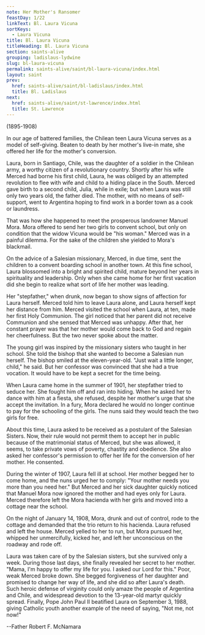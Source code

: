 ```yaml
---
note: Her Mother's Ransomer
feastDay: 1/22
linkText: Bl. Laura Vicuna
sortKeys:
  - Laura Vicuna
title: Bl. Laura Vicuna
titleHeading: Bl. Laura Vicuna
section: saints-alive
grouping: ladislaus-lydwine
slug: bl-laura-vicuna
permalink: saints-alive/saint/bl-laura-vicuna/index.html
layout: saint
prev:
  href: saints-alive/saint/bl-ladislaus/index.html
  title: Bl. Ladislaus
next:
  href: saints-alive/saint/st-lawrence/index.html
  title: St. Lawrence
---
```

(1895-1908)

In our age of battered families, the Chilean teen Laura Vicuna serves as a model of self-giving. Beaten to death by her mother's live-in mate, she offered her life for the mother's conversion.

Laura, born in Santiago, Chile, was the daughter of a soldier in the Chilean army, a worthy citizen of a revolutionary country. Shortly after his wife Merced had borne his first child, Laura, he was obliged by an attempted revolution to flee with wife and child to a hiding place in the South. Merced gave birth to a second child, Julia, while in exile; but when Laura was still only two years old, the father died. The mother, with no means of self-support, went to Argentina hoping to find work in a border town as a cook or laundress.

That was how she happened to meet the prosperous landowner Manuel Mora. Mora offered to send her two girls to convent school, but only on condition that the widow Vicuna would be "his woman." Merced was in a painful dilemma. For the sake of the children she yielded to Mora's blackmail.

On the advice of a Salesian missionary, Merced, in due time, sent the children to a convent boarding school in another town. At this fine school, Laura blossomed into a bright and spirited child, mature beyond her years in spirituality and leadership. Only when she came home for her first vacation did she begin to realize what sort of life her mother was leading.

Her "stepfather," when drunk, now began to show signs of affection for Laura herself. Merced told him to leave Laura alone, and Laura herself kept her distance from him. Merced visited the school when Laura, at ten, made her first Holy Communion. The girl noticed that her parent did not receive Communion and she sensed that Merced was unhappy. After that, her constant prayer was that her mother would come back to God and regain her cheerfulness. But the two never spoke about the matter.

The young girl was inspired by the missionary sisters who taught in her school. She told the bishop that she wanted to become a Salesian nun herself. The bishop smiled at the eleven-year-old. "Just wait a little longer, child," he said. But her confessor was convinced that she had a true vocation. It would have to be kept a secret for the time being.

When Laura came home in the summer of 1901, her stepfather tried to seduce her. She fought him off and ran into hiding. When he asked her to dance with him at a fiesta, she refused, despite her mother's urge that she accept the invitation. In a fury, Mora declared he would no longer continue to pay for the schooling of the girls. The nuns said they would teach the two girls for free.

About this time, Laura asked to be received as a postulant of the Salesian Sisters. Now, their rule would not permit them to accept her in public because of the matrimonial status of Merced, but she was allowed, it seems, to take private vows of poverty, chastity and obedience. She also asked her confessor's permission to offer her life for the conversion of her mother. He consented.

During the winter of 1907, Laura fell ill at school. Her mother begged her to come home, and the nuns urged her to comply: "Your mother needs you more than you need her." But Merced and her sick daughter quickly noticed that Manuel Mora now ignored the mother and had eyes only for Laura. Merced therefore left the Mora hacienda with her girls and moved into a cottage near the school.

On the night of January 14, 1908, Mora, drunk and out of control, rode to the cottage and demanded that the trio return to his hacienda. Laura refused and left the house. Merced yelled to her to run, but Mora pursued her, whipped her unmercifully, kicked her, and left her unconscious on the roadway and rode off.

Laura was taken care of by the Salesian sisters, but she survived only a week. During those last days, she finally revealed her secret to her mother. "Mama, I'm happy to offer my life for you. I asked our Lord for this." Poor, weak Merced broke down. She begged forgiveness of her daughter and promised to change her way of life, and she did so after Laura's death. Such heroic defense of virginity could only amaze the people of Argentina and Chile, and widespread devotion to the 13-year-old martyr quickly spread. Finally, Pope John Paul II beatified Laura on September 3, 1988, giving Catholic youth another example of the need of saying, "Not me, not now!"

\--Father Robert F. McNamara